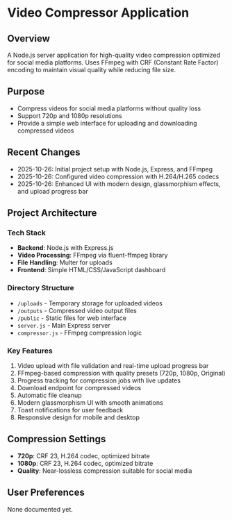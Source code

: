 # Video Compressor Application

## Overview
A Node.js server application for high-quality video compression optimized for social media platforms. Uses FFmpeg with CRF (Constant Rate Factor) encoding to maintain visual quality while reducing file size.

## Purpose
- Compress videos for social media platforms without quality loss
- Support 720p and 1080p resolutions
- Provide a simple web interface for uploading and downloading compressed videos

## Recent Changes
- 2025-10-26: Initial project setup with Node.js, Express, and FFmpeg
- 2025-10-26: Configured video compression with H.264/H.265 codecs
- 2025-10-26: Enhanced UI with modern design, glassmorphism effects, and upload progress bar

## Project Architecture

### Tech Stack
- **Backend**: Node.js with Express.js
- **Video Processing**: FFmpeg via fluent-ffmpeg library
- **File Handling**: Multer for uploads
- **Frontend**: Simple HTML/CSS/JavaScript dashboard

### Directory Structure
- `/uploads` - Temporary storage for uploaded videos
- `/outputs` - Compressed video output files
- `/public` - Static files for web interface
- `server.js` - Main Express server
- `compressor.js` - FFmpeg compression logic

### Key Features
1. Video upload with file validation and real-time upload progress bar
2. FFmpeg-based compression with quality presets (720p, 1080p, Original)
3. Progress tracking for compression jobs with live updates
4. Download endpoint for compressed videos
5. Automatic file cleanup
6. Modern glassmorphism UI with smooth animations
7. Toast notifications for user feedback
8. Responsive design for mobile and desktop

## Compression Settings
- **720p**: CRF 23, H.264 codec, optimized bitrate
- **1080p**: CRF 23, H.264 codec, optimized bitrate
- **Quality**: Near-lossless compression suitable for social media

## User Preferences
None documented yet.
